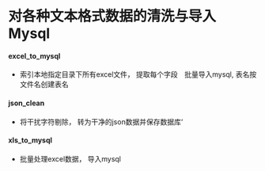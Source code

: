 # 对各种文本格式数据的清洗与导入Mysql
#### excel_to_mysql
* 索引本地指定目录下所有excel文件， 提取每个字段　批量导入mysql, 表名按文件名创建表名

#### json_clean  
* 将干扰字符剔除， 转为干净的json数据并保存数据库‘

#### xls_to_mysql
* 批量处理excel数据， 导入mysql